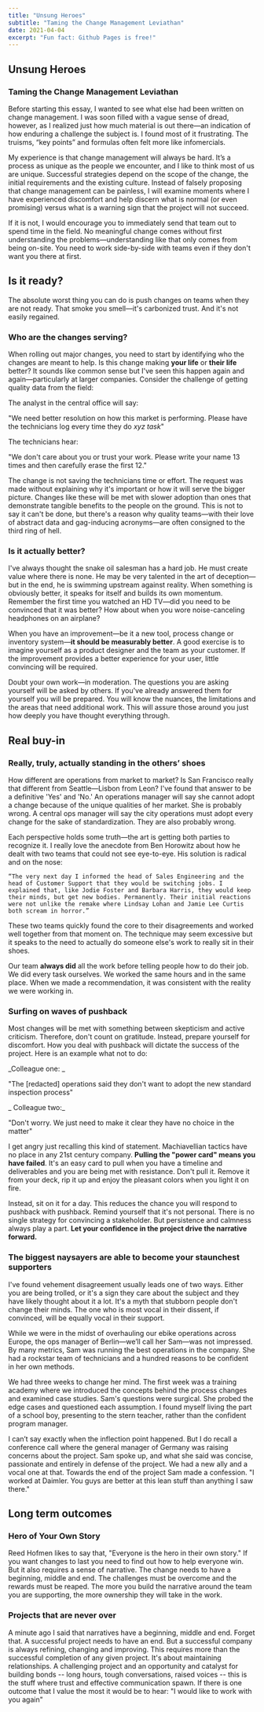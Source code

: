 ```yaml
---
title: "Unsung Heroes"
subtitle: "Taming the Change Management Leviathan"
date: 2021-04-04
excerpt: "Fun fact: Github Pages is free!"
---
```

## Unsung Heroes 

### Taming the Change Management Leviathan

Before starting this essay, I wanted to see what else had been written on change management. I was soon filled with a vague sense of dread, however, as I realized just how much material is out there—an indication of how enduring a challenge the subject is. I found most of it frustrating. The truisms, “key points” and formulas often felt more like infomercials.

My experience is that change management will always be hard. It’s a process as unique as the people we encounter, and I like to think most of us are unique. Successful strategies depend on the scope of the change, the initial requirements and the existing culture. Instead of falsely proposing that change management can be painless, I will examine moments where I have experienced discomfort and help discern what is normal (or even promising) versus what is a warning sign that the project will not succeed. 

If it is not, I would encourage you to immediately send that team out to spend time in the field. No meaningful change comes without first understanding the problems—understanding like that only comes from being on-site. You need to work side-by-side with teams even if they don't want you there at first.


## Is it ready?

The absolute worst thing you can do is push changes on teams when they are not ready. That smoke you smell—it's carbonized trust. And it's not easily regained.


### Who are the changes serving?

When rolling out major changes, you need to start by identifying who the changes are meant to help. Is this change making **your life** or **their life** better? It sounds like common sense but I've seen this happen again and again—particularly at larger companies. Consider the challenge of getting quality data from the field:

 The analyst in the central office will say:

 "We need better resolution on how this market is performing. Please have the technicians log every time they do _xyz task_"

 The technicians hear:

 "We don't care about you or trust your work. Please write your name 13 times and then carefully erase the first 12."

The change is not saving the technicians time or effort. The request was made without explaining why it's important or how it will serve the bigger picture. Changes like these will be met with slower adoption than ones that demonstrate tangible benefits to the people on the ground. This is not to say it can't be done, but there's a reason why quality teams—with their love of abstract data and gag-inducing acronyms—are often consigned to the third ring of hell. 


### Is it actually better?

I've always thought the snake oil salesman has a hard job. He must create value where there is none. He may be very talented in the art of deception—but in the end, he is swimming upstream against reality. When something is obviously better, it speaks for itself and builds its own momentum. Remember the first time you watched an HD TV—did you need to be convinced that it was better? How about when you wore noise-canceling headphones on an airplane? 

When you have an improvement—be it a new tool, process change or inventory system—**it should be measurably better**. A good exercise is to imagine yourself as a product designer and the team as your customer. If the improvement  provides a better experience for your user, little convincing will be required. 

Doubt your own work—in moderation. The questions you are asking yourself will be asked by others. If you've already answered them for yourself you will be prepared. You will know the nuances, the limitations and the areas that need additional work. This will assure those around you just how deeply you have thought everything through. 


## Real buy-in


### Really, truly, actually standing in the others’ shoes

How different are operations from market to market? Is San Francisco really that different from Seattle—Lisbon from Leon? I've found that answer to be a definitive 'Yes' and 'No.' An operations manager will say she cannot adopt a change because of the unique qualities of her market. She is probably wrong. A central ops manager will say the city operations must adopt every change for the sake of standardization. They are also probably wrong. 

Each perspective holds some truth—the art is getting both parties to recognize it. I really love the anecdote from Ben Horowitz about how he dealt with two teams that could not see eye-to-eye. His solution is radical and on the nose:


    “The very next day I informed the head of Sales Engineering and the head of Customer Support that they would be switching jobs. I explained that, like Jodie Foster and Barbara Harris, they would keep their minds, but get new bodies. Permanently. Their initial reactions were not unlike the remake where Lindsay Lohan and Jamie Lee Curtis both scream in horror.”

These two teams quickly found the core to their disagreements and worked well together from that moment on. The technique may seem excessive but it speaks to the need to actually do someone else's work to really sit in their shoes. 

Our team **always did** all the work before telling people how to do their job. We did every task ourselves. We worked the same hours and in the same place. When we made a recommendation, it was consistent with the reality we were working in.


### Surfing on waves of pushback

Most changes will be met with something between skepticism and active criticism. Therefore, don't count on gratitude. Instead, prepare yourself for discomfort. How you deal with pushback will dictate the success of the project. Here is an example what not to do:

_Colleague one:	_

"The [redacted] operations said they don't want to adopt the new standard inspection process"

_ Colleague two:_

 "Don't worry. We just need to make it clear they have no choice in the matter"

I get angry just recalling this kind of statement. Machiavellian tactics have no place in any 21st century company. **Pulling the "power card" means you have failed**. It's an easy card to pull when you have a timeline and deliverables and you are being met with resistance. Don't pull it. Remove it from your deck, rip it up and enjoy the pleasant colors when you light it on fire. 

Instead, sit on it for a day. This reduces the chance you will respond to pushback with pushback. Remind yourself that it's not personal. There is no single strategy for convincing a stakeholder. But persistence and calmness always play a part. **Let your confidence in the project drive the narrative forward.** 


### The biggest naysayers are able to become your staunchest supporters

I've found vehement disagreement usually leads one of two ways. Either you are being trolled, or it's a sign they care about the subject and they have likely thought about it a lot. It's a myth that stubborn people don't change their minds. The one who is most vocal in their dissent, if convinced, will be equally vocal in their support. 

While we were in the midst of overhauling our ebike operations across Europe, the ops manager of Berlin—we’ll call her Sam—was not impressed. By many metrics, Sam was running the best operations in the company. She had a rockstar team of technicians and a hundred reasons to be confident in her own methods. 

We had three weeks to change her mind. The first week was a training academy where we introduced the concepts behind the process changes and examined case studies. Sam's questions were surgical. She probed the edge cases and questioned each assumption. I found myself living the part of a school boy, presenting to the stern teacher, rather than the confident program manager. 

I can’t say exactly when the inflection point happened. But I do recall a conference call where the general manager of Germany was raising concerns about the project. Sam spoke up, and what she said was concise, passionate and entirely in defense of the project. We had a new ally and a vocal one at that. Towards the end of the project Sam made a confession. "I worked at Daimler. You guys are better at this lean stuff than anything I saw there."


## Long term outcomes


### Hero of Your Own Story

Reed Hofmen likes to say that, "Everyone is the hero in their own story." If you want changes to last you need to find out how to help everyone win. But it also requires a sense of narrative. The change needs to have a beginning, middle and end. The challenges must be overcome and the rewards must be reaped. The more you build the narrative around the team you are supporting, the more ownership they will take in the work. 


### Projects that are never over

A minute ago I said that narratives have a beginning, middle and end. Forget that. A successful project needs to have an end. But a successful company is always refining, changing and improving. This requires more than the successful completion of any given project. It's about maintaining relationships. A challenging project and an opportunity and catalyst for building bonds -- long hours, tough conversations, raised voices -- this is the stuff where trust and effective communication spawn. If there is one outcome that I value the most it would be to hear: "I would like to work with you again"

